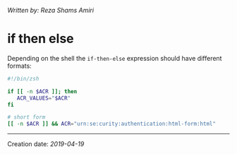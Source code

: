 _Written by: Reza Shams Amiri_
# if then else

Depending on the shell the `if-then-else` expression should have different formats:

``` sh
#!/bin/zsh

if [[ -n $ACR ]]; then
   ACR_VALUES="$ACR"
fi

# short form
[[ -n $ACR ]] && ACR="urn:se:curity:authentication:html-form:html"
```

* * *
Creation date: _2019-04-19_
